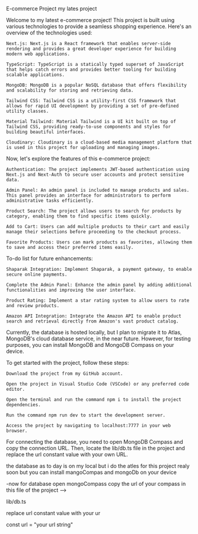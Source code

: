 E-commerce Project my lates project 

Welcome to my latest e-commerce project! This project is built using various technologies to provide a seamless shopping experience. Here's an overview of the technologies used:

    Next.js: Next.js is a React framework that enables server-side rendering and provides a great developer experience for building modern web applications.

    TypeScript: TypeScript is a statically typed superset of JavaScript that helps catch errors and provides better tooling for building scalable applications.

    MongoDB: MongoDB is a popular NoSQL database that offers flexibility and scalability for storing and retrieving data.

    Tailwind CSS: Tailwind CSS is a utility-first CSS framework that allows for rapid UI development by providing a set of pre-defined utility classes.

    Material Tailwind: Material Tailwind is a UI kit built on top of Tailwind CSS, providing ready-to-use components and styles for building beautiful interfaces.

    Cloudinary: Cloudinary is a cloud-based media management platform that is used in this project for uploading and managing images.

Now, let's explore the features of this e-commerce project:

    Authentication: The project implements JWT-based authentication using Next.js and Next-Auth to secure user accounts and protect sensitive data.

    Admin Panel: An admin panel is included to manage products and sales. This panel provides an interface for administrators to perform administrative tasks efficiently.

    Product Search: The project allows users to search for products by category, enabling them to find specific items quickly.

    Add to Cart: Users can add multiple products to their cart and easily manage their selections before proceeding to the checkout process.

    Favorite Products: Users can mark products as favorites, allowing them to save and access their preferred items easily.

To-do list for future enhancements:

    Shaparak Integration: Implement Shaparak, a payment gateway, to enable secure online payments.

    Complete the Admin Panel: Enhance the admin panel by adding additional functionalities and improving the user interface.

    Product Rating: Implement a star rating system to allow users to rate and review products.

    Amazon API Integration: Integrate the Amazon API to enable product search and retrieval directly from Amazon's vast product catalog.

Currently, the database is hosted locally, but I plan to migrate it to Atlas, MongoDB's cloud database service, in the near future. However, for testing purposes, you can install MongoDB and MongoDB Compass on your device.

To get started with the project, follow these steps:

    Download the project from my GitHub account.

    Open the project in Visual Studio Code (VSCode) or any preferred code editor.

    Open the terminal and run the command npm i to install the project dependencies.

    Run the command npm run dev to start the development server.

    Access the project by navigating to localhost:7777 in your web browser.

For connecting the database, you need to open MongoDB Compass and copy the connection URL. Then, locate the lib/db.ts file in the project and replace the url constant value with your own URL.

the database as to day is on my local but i do the atles for this project realy soon
but you can install mangoCompas and mongoDb on your device


-now for database open mongoCompass copy the url of your compass in this file of the project -->

lib/db.ts

replace url constant value with your ur

const url = "your url string"
